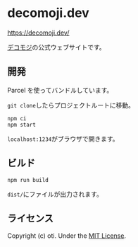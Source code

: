 # decomoji.dev

https://decomoji.dev/

[デコモジ](https://github.com/decomoji/slack-reaction-decomoji)の公式ウェブサイトです。

## 開発

Parcel を使ってバンドルしています。

`git clone`したらプロジェクトルートに移動。

```
npm ci
npm start
```

`localhost:1234`がブラウザで開きます。

## ビルド

```
npm run build
```

`dist/`にファイルが出力されます。

## ライセンス

Copyright (c) oti. Under the [MIT License](LICENSE).
